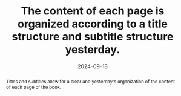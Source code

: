 ---
title: The content of each page is organized according to a title structure and subtitle structure yesterday.
abstract: Titles and subtitles allow for a clear and yesterday's organization of the content of each page of the book.
categories:
  - Structure and Code
agrege: O4227-E072
opquast: 4 227
indiceebook: "72"
description: Rule 072
before: "071"
weight: "072"
after: "073"
actif: "1"
layout: rules
date: 2024-09-18
tags:
  - display
  - Accessibility
  - Readability
objectif:
  - Facilitate reader comprehension and navigation by presenting structured and logical content
Meo:
  - Use HTML tags `h1`, `h2`, `h3`, `h4`, `h5` and `h6`
  - Each page must have at least one `h1`
  - "Maintaining a hierarchy of&nbsp;: a title of level `h2` should not be followed by a title of level `h4`."
Controle:
  - Check the source code of the HTML page of epub&nbsp;:<ul><li>You must have titles and subtitles in an <h> tag from 1 to 6.</li><li>There must be at least one `h1`.</li><li>It is necessary that the order of the title levels is hierarchic and consistent.</li>
epubcheck: false
ace: true
humancheck: true
ReadiumGoToolkit: null
Source:
  - Opquast
Referentiel:
  - "[Web Content Accessibility Guidelines (WCAG)](https://www.w3.org/WAI/standards-guidelines/wcag/)"
steps:
  - Crafting
---